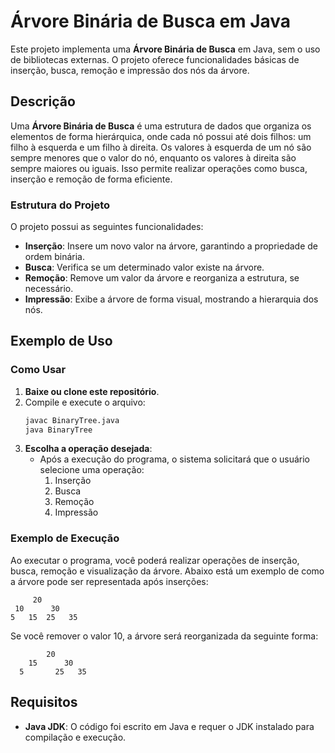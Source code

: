 # Árvore Binária de Busca em Java

Este projeto implementa uma **Árvore Binária de Busca** em Java, sem o uso de bibliotecas externas. O projeto oferece funcionalidades básicas de inserção, busca, remoção e impressão dos nós da árvore.

## Descrição

Uma **Árvore Binária de Busca** é uma estrutura de dados que organiza os elementos de forma hierárquica, onde cada nó possui até dois filhos: um filho à esquerda e um filho à direita. Os valores à esquerda de um nó são sempre menores que o valor do nó, enquanto os valores à direita são sempre maiores ou iguais. Isso permite realizar operações como busca, inserção e remoção de forma eficiente.

### Estrutura do Projeto

O projeto possui as seguintes funcionalidades:
- **Inserção**: Insere um novo valor na árvore, garantindo a propriedade de ordem binária.
- **Busca**: Verifica se um determinado valor existe na árvore.
- **Remoção**: Remove um valor da árvore e reorganiza a estrutura, se necessário.
- **Impressão**: Exibe a árvore de forma visual, mostrando a hierarquia dos nós.

## Exemplo de Uso

### Como Usar

1. **Baixe ou clone este repositório**.
2. Compile e execute o arquivo:
   ```bash
   javac BinaryTree.java
   java BinaryTree

3. **Escolha a operação desejada**:
   - Após a execução do programa, o sistema solicitará que o usuário selecione uma operação:
     1) Inserção
     2) Busca
     3) Remoção
     4) Impressão

### Exemplo de Execução

Ao executar o programa, você poderá realizar operações de inserção, busca, remoção e visualização da árvore. Abaixo está um exemplo de como a árvore pode ser representada após inserções:

```plaintext
     20
 10      30
5   15  25   35
```

Se você remover o valor 10, a árvore será reorganizada da seguinte forma:

```plaintext
        20
    15      30
  5       25   35
```

## Requisitos

- **Java JDK**: O código foi escrito em Java e requer o JDK instalado para compilação e execução.
